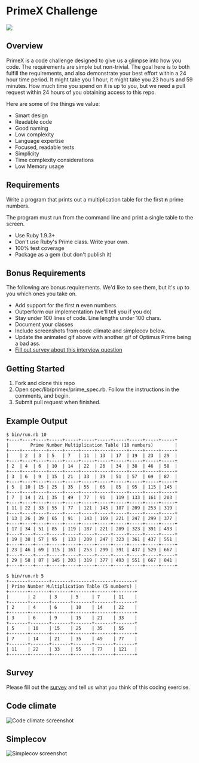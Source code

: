 # PrimeX Challenge
![](http://25.media.tumblr.com/tumblr_ltt75xydEe1qgl1jzo1_400.gif)

## Overview
PrimeX is a code challenge designed to give us a glimpse into how you code. The requirements are
simple but non-trivial.  The goal here is to both fulfill the requirements, and also demonstrate
your best effort within a 24 hour time period.  It might take you 1 hour, it might take you 23 hours
and 59 minutes.  How much time you spend on it is up to you, but we need a pull request within 24
hours of you obtaining access to this repo.

Here are some of the things we value:
- Smart design
- Readable code
- Good naming
- Low complexity
- Language expertise
- Focused, readable tests
- Simplicity
- Time complexity considerations
- Low Memory usage

## Requirements

Write a program that prints out a multiplication table for the first **n** prime numbers.

The program must run from the command line and print a single table to the screen.

- Use Ruby 1.9.3+
- Don't use Ruby's Prime class.  Write your own.
- 100% test coverage
- Package as a gem (but don't publish it)

## Bonus Requirements

The following are bonus requirements.  We'd like to see them, but it's up to you which ones you take
on.

- Add support for the first **n** even numbers.
- Outperform our implementation (we'll tell you if you do)
- Stay under 100 lines of code.  Line lengths under 100 chars.
- Document your classes
- Include screenshots from code climate and simplecov below.
- Update the animated gif above with another gif of Optimus Prime being a bad ass.
- [Fill out survey about this interview question](http://www.surveymonkey.com/s/FP8J7L6)

## Getting Started

1. Fork and clone this repo
2. Open spec/lib/primex/prime_spec.rb. Follow the instructions in the comments, and begin.
3. Submit pull request when finished.

## Example Output
    $ bin/run.rb 10
    +----+----+----+-----+-----+-----+-----+-----+-----+-----+-----+
    |        Prime Number Multiplication Table (10 numbers)        |
    +----+----+----+-----+-----+-----+-----+-----+-----+-----+-----+
    |    | 2  | 3  | 5   | 7   | 11  | 13  | 17  | 19  | 23  | 29  |
    +----+----+----+-----+-----+-----+-----+-----+-----+-----+-----+
    | 2  | 4  | 6  | 10  | 14  | 22  | 26  | 34  | 38  | 46  | 58  |
    +----+----+----+-----+-----+-----+-----+-----+-----+-----+-----+
    | 3  | 6  | 9  | 15  | 21  | 33  | 39  | 51  | 57  | 69  | 87  |
    +----+----+----+-----+-----+-----+-----+-----+-----+-----+-----+
    | 5  | 10 | 15 | 25  | 35  | 55  | 65  | 85  | 95  | 115 | 145 |
    +----+----+----+-----+-----+-----+-----+-----+-----+-----+-----+
    | 7  | 14 | 21 | 35  | 49  | 77  | 91  | 119 | 133 | 161 | 203 |
    +----+----+----+-----+-----+-----+-----+-----+-----+-----+-----+
    | 11 | 22 | 33 | 55  | 77  | 121 | 143 | 187 | 209 | 253 | 319 |
    +----+----+----+-----+-----+-----+-----+-----+-----+-----+-----+
    | 13 | 26 | 39 | 65  | 91  | 143 | 169 | 221 | 247 | 299 | 377 |
    +----+----+----+-----+-----+-----+-----+-----+-----+-----+-----+
    | 17 | 34 | 51 | 85  | 119 | 187 | 221 | 289 | 323 | 391 | 493 |
    +----+----+----+-----+-----+-----+-----+-----+-----+-----+-----+
    | 19 | 38 | 57 | 95  | 133 | 209 | 247 | 323 | 361 | 437 | 551 |
    +----+----+----+-----+-----+-----+-----+-----+-----+-----+-----+
    | 23 | 46 | 69 | 115 | 161 | 253 | 299 | 391 | 437 | 529 | 667 |
    +----+----+----+-----+-----+-----+-----+-----+-----+-----+-----+
    | 29 | 58 | 87 | 145 | 203 | 319 | 377 | 493 | 551 | 667 | 841 |
    +----+----+----+-----+-----+-----+-----+-----+-----+-----+-----+

    $ bin/run.rb 5
    +-------+-------+-------+-------+-------+-------+
    | Prime Number Multiplication Table (5 numbers) |
    +-------+-------+-------+-------+-------+-------+
    |       | 2     | 3     | 5     | 7     | 11    |
    +-------+-------+-------+-------+-------+-------+
    | 2     | 4     | 6     | 10    | 14    | 22    |
    +-------+-------+-------+-------+-------+-------+
    | 3     | 6     | 9     | 15    | 21    | 33    |
    +-------+-------+-------+-------+-------+-------+
    | 5     | 10    | 15    | 25    | 35    | 55    |
    +-------+-------+-------+-------+-------+-------+
    | 7     | 14    | 21    | 35    | 49    | 77    |
    +-------+-------+-------+-------+-------+-------+
    | 11    | 22    | 33    | 55    | 77    | 121   |
    +-------+-------+-------+-------+-------+-------+

## Survey

Please fill out the [survey](http://www.surveymonkey.com/s/FP8J7L6) and tell us what you think of
this coding exercise.

## Code climate
![Code climate screenshot](image.png)

## Simplecov
![Simplecov screenshot](image.png)